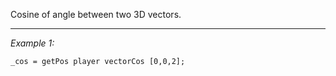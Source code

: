 Cosine of angle between two 3D vectors.


---
*Example 1:*
```sqf
_cos = getPos player vectorCos [0,0,2];
```